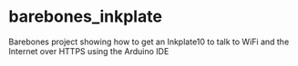 # barebones_inkplate
Barebones project showing how to get an Inkplate10 to talk to WiFi and the Internet over HTTPS using the Arduino IDE
